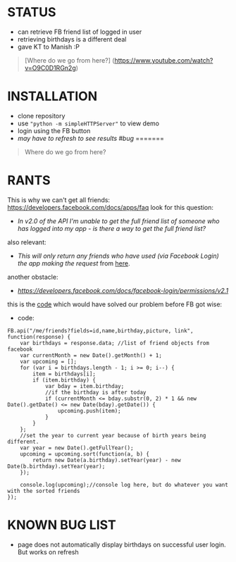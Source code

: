 STATUS
======
- can retrieve FB friend list of logged in user
- retrieving birthdays is a different deal
- gave KT to Manish :P

>[Where do we go from here?] (https://www.youtube.com/watch?v=O9C0D1RGn2g)

INSTALLATION
============
- clone repository
- use ```"python -m simpleHTTPServer"``` to view demo
- login using the FB button
- _may have to refresh to see results #bug_
=======

>Where do we go from here?


RANTS
=====

This is why we can't get all friends: https://developers.facebook.com/docs/apps/faq
look for this question:

* _In v2.0 of the API I'm unable to get the full friend list of someone who has logged into my app - is there a way to get the full friend list?_

also relevant:
* _This will only return any friends who have used (via Facebook Login) the app making the request_ from [here](https://developers.facebook.com/docs/graph-api/reference/v2.1/user/friends).

another obstacle:
* _https://developers.facebook.com/docs/facebook-login/permissions/v2.1_

this is the [code](http://vikasrao.wordpress.com/2011/06/02/sorting-birthdays-received-from-facebooks-graph-api/) which would have solved our problem before FB got wise:
* code:
```
FB.api("/me/friends?fields=id,name,birthday,picture, link", function(response) {
    var birthdays = response.data; //list of friend objects from facebook
    var currentMonth = new Date().getMonth() + 1;
    var upcoming = [];
    for (var i = birthdays.length - 1; i >= 0; i--) {
        item = birthdays[i];
        if (item.birthday) {
            var bday = item.birthday;
            //if the birthday is after today
            if (currentMonth <= bday.substr(0, 2) * 1 && new Date().getDate() <= new Date(bday).getDate()) {
                upcoming.push(item);
            }
        }
    };
    //set the year to current year because of birth years being different.
    var year = new Date().getFullYear();
    upcoming = upcoming.sort(function(a, b) {
        return new Date(a.birthday).setYear(year) - new Date(b.birthday).setYear(year);
    });
 
    console.log(upcoming);//console log here, but do whatever you want with the sorted friends
});
```

KNOWN BUG LIST
=================
- page does not automatically display birthdays on successful user login. But works on refresh
